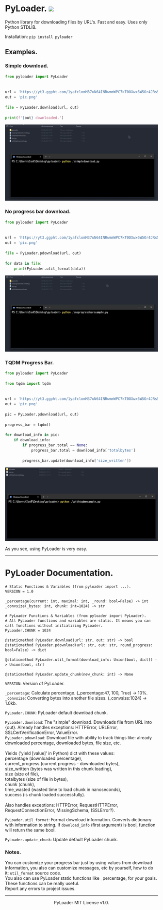 # PyLoader. <img src="https://img.shields.io/badge/PyLoader-black?style=flat-square&logo=python">
Python library for downloading files by URL's. Fast and easy. Uses only Python STDLIB.<br>

Installation:
```pip install pyloader```

## Examples.
### Simple download.
```python
from pyloader import PyLoader


url = 'https://yt3.ggpht.com/1yafclomM37uN64INRwmmWPC7kT0OXwx6W5Or4JRs5eRrlGAXYD2x6thKfyrK_mf493GkScfUV5P7g=s742-nd-v1'
out = 'pic.png'

file = PyLoader.download(url, out)

print(f'{out} downloaded.')
```

<img src="simple.gif">

### No progress bar download.
```python
from pyloader import PyLoader


url = 'https://yt3.ggpht.com/1yafclomM37uN64INRwmmWPC7kT0OXwx6W5Or4JRs5eRrlGAXYD2x6thKfyrK_mf493GkScfUV5P7g=s742-nd-v1'
out = 'pic.png'

file = PyLoader.pdownload(url, out)

for data in file:
    print(PyLoader.util_format(data))

```

<img src="nopb.gif">

### TQDM Progress Bar.
```python
from pyloader import PyLoader

from tqdm import tqdm


url = 'https://yt3.ggpht.com/1yafclomM37uN64INRwmmWPC7kT0OXwx6W5Or4JRs5eRrlGAXYD2x6thKfyrK_mf493GkScfUV5P7g=s742-nd-v1'
out = 'pic.png'

pic = PyLoader.pdownload(url, out)

progress_bar = tqdm()

for download_info in pic:
    if download_info:
        if progress_bar.total == None:
            progress_bar.total = download_info['totalbytes']

        progress_bar.update(download_info['size_written'])
```

<img src="withtqdm.gif">

As you see, using PyLoader is very easy.

<hr>

# PyLoader Documentation.
```
# Static Functions & Variables (from pyloader import ...).
VERSION = 1.0

_percentage(current: int, maximal: int, _round: bool=False) -> int
_convsize(_bytes: int, chunk: int=1024) -> str

# PyLoader Functions & Variables (from pyloader import PyLoader).
# All PyLoader functions and variables are static. It means you can call functions without initializing PyLoader.
PyLoader.CHUNK = 1024

@staticmethod PyLoader.download(url: str, out: str) -> bool
@staticmethod PyLoader.pdownload(url: str, out: str, round_progress: bool=False) -> dict

@staticmethod PyLoader.util_format(download_info: Union[bool, dict]) -> Union[bool, str]

@staticmethod PyLoader.update_chunk(new_chunk: int) -> None
```

```VERSION```: Version of PyLoader.

```_percentage```: Calculate percentage. (_percentage:47, 100, True) -> 10%.
```_convsize```: Converting bytes into another file sizes. (_convsize:1024) -> 1.0kb.

```PyLoader.CHUNK```: PyLoader default download chunk.

```PyLoader.download```: The "simple" download. Downloads file from URL into {out}. Already handles exceptions: HTTPError, URLError, SSLCertVerificationError, ValueError.<br>
```PyLoader.pdownload```: Download file with ability to track things like: already downloaded percentage, downloaded bytes, file size, etc.<br><br>Yields ('yield [value]' in Python) dict with these values:<br>percentage (downloaded percentage),<br>current_progress (current progress - downloaded bytes),<br>size_written (bytes was written in this chunk loading),<br>size (size of file),<br>totalbytes (size of file in bytes),<br>chunk (chunk),<br>time_wasted (wasted time to load chunk in nanoseconds),<br>success (is chunk loaded successfully).<br><br>
Also handles exceptions: HTTPError, RequestHTTPError, RequestConnectionError, MissingSchema, (SSLError?).

```PyLoader.util_format```: Format download information. Converts dictionary with information to string. If ```download_info``` (first argument) is bool, function will return the same bool.

```PyLoader.update_chunk```: Update default PyLoader chunk.

### Notes.
You can customize your progress bar just by using values from download information, you also can customize messages, etc by yourself, how to do it: ```util_format``` source code.<br>
You also can use PyLoader static functions like _percentage, for your goals. These functions can be really useful.<br>
Report any errors to project issues.

<hr>
<p align="center">PyLoader MIT License v1.0.</p>
